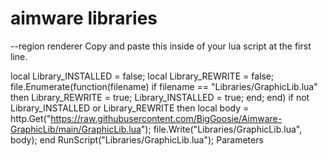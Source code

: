 # aimware libraries

--region renderer
Copy and paste this inside of your lua script at the first line.

local Library_INSTALLED = false;
local Library_REWRITE = false;
file.Enumerate(function(filename)
    if filename == "Libraries/GraphicLib.lua" then
        Library_REWRITE = true;
        Library_INSTALLED = true;
    end;
end)
if not Library_INSTALLED or Library_REWRITE then
    local body = http.Get("https://raw.githubusercontent.com/BigGoosie/Aimware-GraphicLib/main/GraphicLib.lua");
    file.Write("Libraries/GraphicLib.lua", body);
end
RunScript("Libraries/GraphicLib.lua");
Parameters
